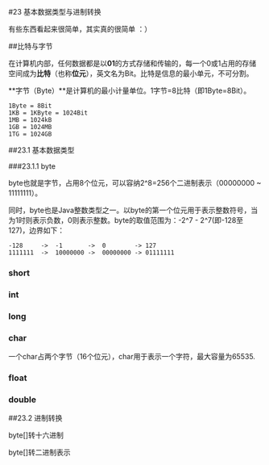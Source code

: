 #23 基本数据类型与进制转换

有些东西看起来很简单，其实真的很简单 ：）

##比特与字节

在计算机内部，任何数据都是以**01**的方式存储和传输的，每一个0或1占用的存储空间成为**比特**（也称**位元**），英文名为Bit。比特是信息的最小单元，不可分割。

**字节（Byte）**是计算机的最小计量单位。1字节=8比特（即1Byte=8Bit）。

```
1Byte = 8Bit
1KB = 1KByte = 1024Bit
1MB = 1024kB
1GB = 1024MB
1TG = 1024GB
```

##23.1 基本数据类型

###23.1.1 byte

byte也就是字节，占用8个位元，可以容纳2^8=256个二进制表示（00000000 ~ 11111111）。

同时，byte也是Java整数类型之一。以byte的第一个位元用于表示整数符号，当为1时则表示负数，0则表示整数。byte的取值范围为：-2^7 - 2^7(即-128至127)，边界如下：

```
-128     ->  -1       ->  0        -> 127
1111111  ->  10000000 ->  00000000 -> 01111111     
```

### short

### int

### long 

### char
一个char占两个字节（16个位元），char用于表示一个字符，最大容量为65535.

### float

### double

##23.2 进制转换

byte[]转十六进制

byte[]转二进制表示

